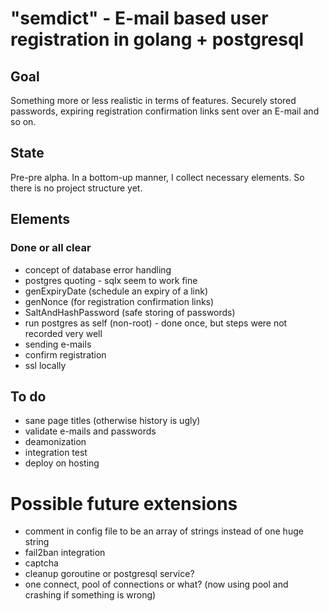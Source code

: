 # "semdict" - E-mail based user registration in golang + postgresql

## Goal 
Something more or less realistic in terms of features. Securely stored passwords, expiring registration confirmation links sent over an E-mail and so on.

## State
Pre-pre alpha. In a bottom-up manner, I collect necessary elements. So
there is no project structure yet. 

## Elements

### Done or all clear
- concept of database error handling
- postgres quoting - sqlx seem to work fine
- genExpiryDate (schedule an expiry of a link)
- genNonce (for registration confirmation links)
- SaltAndHashPassword (safe storing of passwords)
- run postgres as self (non-root) - done once, but steps were not recorded very well
- sending e-mails
- confirm registration
- ssl locally


## To do
- sane page titles (otherwise history is ugly)
- validate e-mails and passwords
- deamonization
- integration test
- deploy on hosting

# Possible future extensions
- comment in config file to be an array of strings instead of one huge string
- fail2ban integration
- captcha
- cleanup goroutine or postgresql service? 
- one connect, pool of connections or what? (now using pool and crashing if something is wrong)
